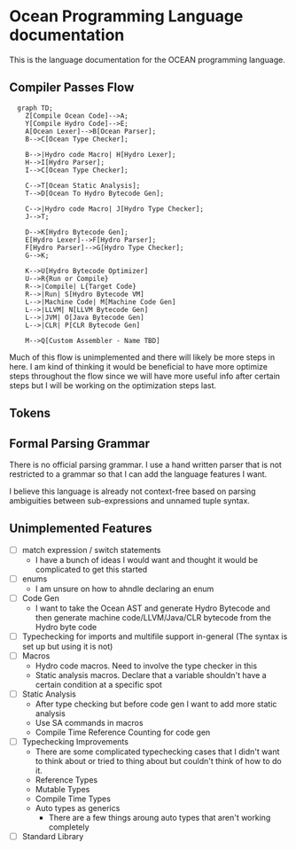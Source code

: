 # Ocean Programming Language documentation

This is the language documentation for the OCEAN programming language.

## Compiler Passes Flow

```mermaid
  graph TD;
    Z[Compile Ocean Code]-->A;
    Y[Compile Hydro Code]-->E;
    A[Ocean Lexer]-->B[Ocean Parser];
    B-->C[Ocean Type Checker];

    B-->|Hydro code Macro| H[Hydro Lexer];
    H-->I[Hydro Parser];
    I-->C[Ocean Type Checker];

    C-->T[Ocean Static Analysis];
    T-->D[Ocean To Hydro Bytecode Gen];

    C-->|Hydro code Macro| J[Hydro Type Checker];
    J-->T;

    D-->K[Hydro Bytecode Gen];
    E[Hydro Lexer]-->F[Hydro Parser];
    F[Hydro Parser]-->G[Hydro Type Checker];
    G-->K;

    K-->U[Hydro Bytecode Optimizer]
    U-->R{Run or Compile}
    R-->|Compile| L{Target Code}
    R-->|Run| S[Hydro Bytecode VM]
    L-->|Machine Code| M[Machine Code Gen]
    L-->|LLVM| N[LLVM Bytecode Gen]
    L-->|JVM| O[Java Bytecode Gen]
    L-->|CLR| P[CLR Bytecode Gen]

    M-->Q[Custom Assembler - Name TBD]
```

Much of this flow is unimplemented and there will likely be more steps in here. I am kind of thinking it would be beneficial to have more optimize steps throughout the flow since we will have more useful info after certain steps but I will be working on the optimization steps last.

## Tokens



## Formal Parsing Grammar

There is no official parsing grammar. I use a hand written parser that is not restricted to a grammar so that I can add the language features I want.

I believe this language is already not context-free based on parsing ambiguities between sub-expressions and unnamed tuple syntax.

## Unimplemented Features

- [ ] match expression / switch statements
    - I have a bunch of ideas I would want and thought it would be complicated to get this started
- [ ] enums
    - I am unsure on how to ahndle declaring an enum
- [ ] Code Gen
    - I want to take the Ocean AST and generate Hydro Bytecode and then generate machine code/LLVM/Java/CLR bytecode from the Hydro byte code
- [ ] Typechecking for imports and multifile support in-general (The syntax is set up but using it is not)
- [ ] Macros
    - Hydro code macros. Need to involve the type checker in this
    - Static analysis macros. Declare that a variable shouldn't have a certain condition at a specific spot
- [ ] Static Analysis
    - After type checking but before code gen I want to add more static analysis
    - Use SA commands in macros
    - Compile Time Reference Counting for code gen
- [ ] Typechecking Improvements
    - There are some complicated typechecking cases that I didn't want to think about or tried to thing about but couldn't think of how to do it.
    - Reference Types
    - Mutable Types
    - Compile Time Types
    - Auto types as generics
        - There are a few things aroung auto types that aren't working completely
- [ ] Standard Library
